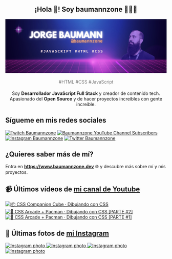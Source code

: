 <p align="center">
   <h2 align="center">¡Hola 👋! Soy baumannzone 👨🏻‍💻</h2>
   <img align="center" src="img/header.png" />
   <h4 align="center" style="font-weight: 300; color: #555;">#HTML #CSS #JavaScript</h4>
</p>

<p align="center" style="margin-bottom: 20px">Soy <strong>Desarrollador JavaScript Full Stack</strong> y creador de contenido tech.
<br/>
Apasionado del <strong>Open Source</strong> y de hacer proyectos increíbles con gente increíble.
</p>

## Sígueme en mis redes sociales

[![Twitch Baumannzone](https://img.shields.io/twitch/status/baumannzone?style=social)](https://twitch.tv/baumannzone)
[![Baumannzone YouTube Channel Subscribers](https://img.shields.io/youtube/channel/subscribers/UCTTj5ztXnGeDRPFVsBp7VMA?style=social)](https://youtube.com/rambitojs)
[![Instagram Baumannzone](https://img.shields.io/badge/Baumannzone--_.svg?label=Instagram&style=social&logo=instagram)](https://instagram.com/baumannzone)
[![Twitter Baumannzone](https://img.shields.io/twitter/follow/Baumannzone?label=Twitter&style=social)](https://twitter.com/baumannzone)

## ¿Quieres saber más de mí?

Entra en **https://www.baumannzone.dev** 🌐 y descubre más sobre mí y mis proyectos.

## 📹 Últimos vídeos de [mi canal de Youtube](https://youtube.com/rambitojs?sub_confirmation=1)


<a href='https://youtu.be/W6xwoSJahA0' target='_blank'>
  <img width='30%' src='https://img.youtube.com/vi/W6xwoSJahA0/mqdefault.jpg' alt='📦 CSS Companion Cube · Dibujando con CSS' />
</a>
<a href='https://youtu.be/9C3NXVXewH8' target='_blank'>
  <img width='30%' src='https://img.youtube.com/vi/9C3NXVXewH8/mqdefault.jpg' alt='👾 CSS Arcade + Pacman · Dibujando con CSS [PARTE #2]' />
</a>
<a href='https://youtu.be/2ahqLdgkSxA' target='_blank'>
  <img width='30%' src='https://img.youtube.com/vi/2ahqLdgkSxA/mqdefault.jpg' alt='👾 CSS Arcade + Pacman · Dibujando con CSS [PARTE #1]' />
</a>

## 📸 Últimas fotos de [mi Instagram](https://instagram.com/baumannzone)


<a href='https://instagram.com/p/Cuh4tmqI_Pm' target='_blank'>
  <img width='20%' src='https://instagram.frix9-1.fna.fbcdn.net/v/t39.30808-6/347404881_757117393086412_3179597227980404089_n.png?stp=dst-jpg_e15_fr_s1080x1080&_nc_ht=instagram.frix9-1.fna.fbcdn.net&_nc_cat=104&_nc_ohc=F_WA1dQd7aIAX9EoCTe&edm=APU89FAAAAAA&ccb=7-5&ig_cache_key=MzE0NDA0MzQzOTM3MTU4MDM5MA%3D%3D.2-ccb7-5&oh=00_AfD6QigiSfMoLm1zwx-LktKcCz8yHMhGes97tVQvlKn2qg&oe=64CFD6CA&_nc_sid=bc0c2c' alt='Instagram photo' />
</a>
<a href='https://instagram.com/p/CuKJcvKIdVU' target='_blank'>
  <img width='20%' src='https://instagram.frix9-1.fna.fbcdn.net/v/t51.2885-15/356800716_984885206236572_2361722121069524674_n.jpg?stp=dst-jpg_e15_fr_s1080x1080&_nc_ht=instagram.frix9-1.fna.fbcdn.net&_nc_cat=100&_nc_ohc=v2ppzUmkNfUAX_Re6N1&edm=APU89FABAAAA&ccb=7-5&ig_cache_key=MzEzNzM2MTY0NzYxNjc3NTUwOA%3D%3D.2-ccb7-5&oh=00_AfA3S7aF47HYHbGwhlgUSLayERbJ9_xzxyoa53NWErvXTQ&oe=64D08442&_nc_sid=bc0c2c' alt='Instagram photo' />
</a>
<a href='https://instagram.com/p/CtEWUu2IlpH' target='_blank'>
  <img width='20%' src='https://instagram.frix9-1.fna.fbcdn.net/v/t51.2885-15/351195049_244893798182365_7480859325252681941_n.jpg?stp=dst-jpg_e15_fr_s1080x1080&_nc_ht=instagram.frix9-1.fna.fbcdn.net&_nc_cat=101&_nc_ohc=dnLDbsdPFVoAX-44RNq&edm=APU89FABAAAA&ccb=7-5&ig_cache_key=MzExNzcxNTAyMzc2MDM0OTc2Nw%3D%3D.2-ccb7-5&oh=00_AfAmEbTEEMCweLr12yv94LXaG4ZksAwUvD8Y1lJAvbWF9g&oe=64D067B4&_nc_sid=bc0c2c' alt='Instagram photo' />
</a>
<a href='https://instagram.com/p/Cq5I1E2oLgc' target='_blank'>
  <img width='20%' src='https://instagram.frix9-1.fna.fbcdn.net/v/t51.2885-15/340986020_770378354403875_8181178191423317800_n.jpg?stp=dst-jpg_e15_fr_s1080x1080&_nc_ht=instagram.frix9-1.fna.fbcdn.net&_nc_cat=111&_nc_ohc=BB-6PyihflcAX9wh9_g&edm=APU89FABAAAA&ccb=7-5&ig_cache_key=MzA3ODUzMDY1MjAwMDI3MDM2NA%3D%3D.2-ccb7-5&oh=00_AfB9HLEQeLyVHVYghgJiUmox5ryZ9FomCjYQGTVm9sg0eg&oe=64CFB6BA&_nc_sid=bc0c2c' alt='Instagram photo' />
</a>
